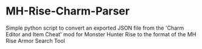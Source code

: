 # MH-Rise-Charm-Parser
Simple python script to convert an exported JSON file from the 'Charm Editor and Item Cheat' mod for Monster Hunter Rise to the format of the MH Rise Armor Search Tool
